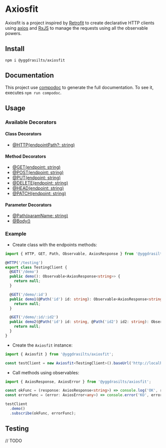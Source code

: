 # Axiosfit

Axiosfit is a project inspired by [Retrofit](https://square.github.io/retrofit/) to create declarative HTTP clients using [axios](https://github.com/axios/axios) and [RxJS](https://rxjs-dev.firebaseapp.com/) to manage the requests using all the observable powers.

## Install

`npm i @yggdrasilts/axiosfit`

## Documentation

This project use [compodoc](https://compodoc.app/) to generate the full documentation. To see it, executes `npm run compodoc`.

## Usage

### Available Decorators

#### Class Decorators

* [@HTTP(endpointPath?: string)](miscellaneous/functions.html#HTTP)

#### Method Decorators

* [@GET(endpoint: string)](miscellaneous/functions.html#GET)
* [@POST(endpoint: string)](miscellaneous/functions.html#POST)
* [@PUT(endpoint: string)](miscellaneous/functions.html#PUT)
* [@DELETE(endpoint: string)](miscellaneous/functions.html#DELETE)
* [@HEAD(endpoint: string)](miscellaneous/functions.html#HEAD)
* [@PATCH(endpoint: string)](miscellaneous/functions.html#PATCH)

#### Parameter Decorators

* [@Path(paramName: string)](miscellaneous/functions.html#Path)
* [@Body()](miscellaneous/functions.html#Body)

### Example

- Create class with the endpoints methods:

```typescript
import { HTTP, GET, Path, Observable, AxiosResponse } from '@yggdrasilts/axiosfit';

@HTTP('/testing')
export class TestingClient {
  @GET('/demo')
  public demo(): Observable<AxiosResponse<string>> {
    return null;
  }

  @GET('/demo/:id')
  public demo1(@Path('id') id: string): Observable<AxiosResponse<string>> {
    return null;
  }

  @GET('/demo/:id/:id2')
  public demo2(@Path('id') id: string, @Path('id2') id2: string): Observable<AxiosResponse<string>> {
    return null;
  }
}
```

- Create the `Axiosfit` instance:

```typescript
import { Axiosfit } from '@yggdrasilts/axiosfit';

const testClient = new Axiosfit<TestingClient>().baseUrl('http://localhost:3000').create(TestingClient);
```

- Call methods using observables:

```typescript
import { AxiosResponse, AxiosError } from '@yggdrasilts/axiosfit';

const okFunc = (response: AxiosResponse<string>) => console.log('OK', response.data);
const errorFunc = (error: AxiosError<any>) => console.error('KO', error);

testClient
  .demo()
  .subscribe(okFunc, errorFunc);
```

## Testing
 // TODO
